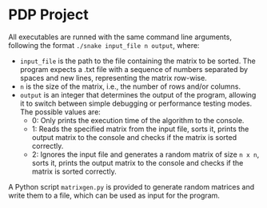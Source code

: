 # PDP Project

All executables are runned with the same command line arguments, following the format `./snake input_file n output`, where:

- `input_file` is the path to the file containing the matrix to be sorted. The program expects a .txt file with a sequence of numbers separated by spaces and new lines, representing the matrix row-wise.
- `n` is the size of the matrix, i.e., the number of rows and/or columns.
- `output` is an integer that determines the output of the program, allowing it to switch between simple debugging or performance testing modes. The possible values are:
  - 0: Only prints the execution time of the algorithm to the console.
  - 1: Reads the specified matrix from the input file, sorts it, prints the output matrix to the console and checks if the matrix is sorted correctly.
  - 2: Ignores the input file and generates a random matrix of size `n x n`, sorts it, prints the output matrix to the console and checks if the matrix is sorted correctly.

A Python script `matrixgen.py` is provided to generate random matrices and write them to a file, which can be used as input for the program.